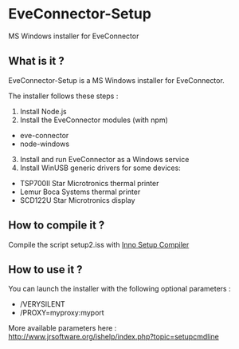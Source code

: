 # EveConnector-Setup
MS Windows installer for EveConnector

## What is it ?

EveConnector-Setup is a MS Windows installer for EveConnector.

The installer follows these steps :

1. Install Node.js
2. Install the EveConnector modules (with npm)
  * eve-connector
  * node-windows
3. Install and run EveConnector as a Windows service
4. Install WinUSB generic drivers for some devices:
  * TSP700II Star Microtronics thermal printer
  * Lemur Boca Systems thermal printer
  * SCD122U Star Microtronics display

## How to compile it ?  

Compile the script setup2.iss with [Inno Setup Compiler](https://www.kymoto.org/products/inno-script-studio)

## How to use it ?

You can launch the installer with the following optional parameters :

* /VERYSILENT
* /PROXY=myproxy:myport

More available parameters here : http://www.jrsoftware.org/ishelp/index.php?topic=setupcmdline
